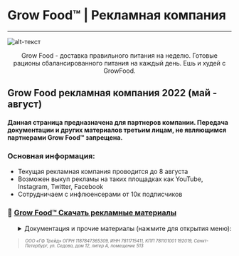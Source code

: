 # Grow Food™ | Рекламная компания
-------------
![alt-текст](https://i.imgur.com/F24kZpF.jpeg)

<p align="center">
Grow Food - доставка правильного питания на неделю. Готовые рационы сбалансированного питания на каждый день. Ешь и худей с GrowFood. 

</p>

## Grow Food рекламная компания 2022 (май - август)


#### Данная страница предназначена для партнеров компании. Передача документации и других материалов третьим лицам, не являющимся партнерами Grow Food™ запрещена. 
### Основная информация:
* Текущая рекламная компания проводится до 8 августа 
* Возможен выкуп рекламы на таких площадках как YouTube, Instagram, Twitter, Facebook
* Сотрудничаем с инфлюенсерами от 10к подписчиков

### 🔐 [Grow Food™ Скачать рекламные материалы](https://www.dropbox.com/s/ttm043k8klurky5/%D0%92%D0%B8%D0%B4%D0%B5%D0%BE%20%D0%B4%D0%BB%D1%8F%20%D1%80%D0%B5%D0%BA%D0%BB%D0%B0%D0%BC%D0%BD%D0%BE%D0%B9%20%D0%B8%D0%BD%D1%82%D0%B5%D0%B3%D1%80%D0%B0%D1%86%D0%B8%D0%B8_mp4.rar?dl=1)

<div align="right"><details>
<summary>Документация и прочие материалы (нажмите для открытия меню):</summary>
  
 #### <div dir="rtl">:Видео для рекламной интеграции </div>
 [💾 Download](https://www.dropbox.com/s/ttm043k8klurky5/%D0%92%D0%B8%D0%B4%D0%B5%D0%BE%20%D0%B4%D0%BB%D1%8F%20%D1%80%D0%B5%D0%BA%D0%BB%D0%B0%D0%BC%D0%BD%D0%BE%D0%B9%20%D0%B8%D0%BD%D1%82%D0%B5%D0%B3%D1%80%D0%B0%D1%86%D0%B8%D0%B8_mp4.rar?dl=1)
  
 #### <div dir="rtl">:Договор на оказание рекламных услуг </div>
 [💾 Download](https://www.dropbox.com/s/939mwp5tts8befo/%D0%94%D0%BE%D0%B3%D0%BE%D0%B2%D0%BE%D1%80%20%D0%BD%D0%B0%20%D1%80%D0%B5%D0%BA%D0%BB%D0%B0%D0%BC%D1%83%20%D0%BF%D0%BE%20%D0%BF%D1%80%D0%B5%D0%B4%D0%BE%D0%BF%D0%BB%D0%B0%D1%82%D0%B5.rar?dl=1)
  
 #### <div dir="rtl">:ТЗ Grow Food для рекламной интеграции </div>
 [💾 Download](https://www.dropbox.com/s/wlqdhw4dteeaslm/%D0%A2%D0%97%20Grow%20Food%20%D0%B4%D0%BB%D1%8F%20%D1%80%D0%B5%D0%BA%D0%BB%D0%B0%D0%BC%D0%BD%D0%BE%D0%B9%20%D0%B8%D0%BD%D1%82%D0%B5%D0%B3%D1%80%D0%B0%D1%86%D0%B8%D0%B8.rar?dl=1)
     
 ...
</details></div>


> <sub><sup>_ООО «ГФ Трейд» ОГРН 1187847365309, ИНН 7811715411, КПП 781101001
192019, Санкт-Петербург, ул. Седова, дом 12, литер А, помещение 513_<sub><sup>
